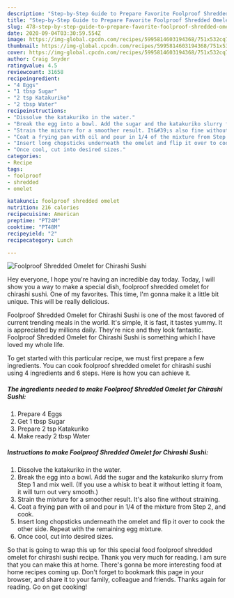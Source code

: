 ```yaml
---
description: "Step-by-Step Guide to Prepare Favorite Foolproof Shredded Omelet for Chirashi Sushi"
title: "Step-by-Step Guide to Prepare Favorite Foolproof Shredded Omelet for Chirashi Sushi"
slug: 478-step-by-step-guide-to-prepare-favorite-foolproof-shredded-omelet-for-chirashi-sushi
date: 2020-09-04T03:30:59.554Z
image: https://img-global.cpcdn.com/recipes/5995814603194368/751x532cq70/foolproof-shredded-omelet-for-chirashi-sushi-recipe-main-photo.jpg
thumbnail: https://img-global.cpcdn.com/recipes/5995814603194368/751x532cq70/foolproof-shredded-omelet-for-chirashi-sushi-recipe-main-photo.jpg
cover: https://img-global.cpcdn.com/recipes/5995814603194368/751x532cq70/foolproof-shredded-omelet-for-chirashi-sushi-recipe-main-photo.jpg
author: Craig Snyder
ratingvalue: 4.5
reviewcount: 31658
recipeingredient:
- "4 Eggs"
- "1 tbsp Sugar"
- "2 tsp Katakuriko"
- "2 tbsp Water"
recipeinstructions:
- "Dissolve the katakuriko in the water."
- "Break the egg into a bowl. Add the sugar and the katakuriko slurry from Step 1 and mix well. (If you use a whisk to beat it without letting it foam, it will turn out very smooth.)"
- "Strain the mixture for a smoother result. It&#39;s also fine without straining."
- "Coat a frying pan with oil and pour in 1/4 of the mixture from Step 2, and cook."
- "Insert long chopsticks underneath the omelet and flip it over to cook the other side. Repeat with the remaining egg mixture."
- "Once cool, cut into desired sizes."
categories:
- Recipe
tags:
- foolproof
- shredded
- omelet

katakunci: foolproof shredded omelet 
nutrition: 216 calories
recipecuisine: American
preptime: "PT24M"
cooktime: "PT48M"
recipeyield: "2"
recipecategory: Lunch

---
```



![Foolproof Shredded Omelet for Chirashi Sushi](https://img-global.cpcdn.com/recipes/5995814603194368/751x532cq70/foolproof-shredded-omelet-for-chirashi-sushi-recipe-main-photo.jpg)

Hey everyone, I hope you're having an incredible day today. Today, I will show you a way to make a special dish, foolproof shredded omelet for chirashi sushi. One of my favorites. This time, I'm gonna make it a little bit unique. This will be really delicious.

Foolproof Shredded Omelet for Chirashi Sushi is one of the most favored of current trending meals in the world. It's simple, it is fast, it tastes yummy. It is appreciated by millions daily. They're nice and they look fantastic. Foolproof Shredded Omelet for Chirashi Sushi is something which I have loved my whole life.




To get started with this particular recipe, we must first prepare a few ingredients. You can cook foolproof shredded omelet for chirashi sushi using 4 ingredients and 6 steps. Here is how you can achieve it.

<!--inarticleads1-->

##### The ingredients needed to make Foolproof Shredded Omelet for Chirashi Sushi:

1. Prepare 4 Eggs
1. Get 1 tbsp Sugar
1. Prepare 2 tsp Katakuriko
1. Make ready 2 tbsp Water




<!--inarticleads2-->

##### Instructions to make Foolproof Shredded Omelet for Chirashi Sushi:

1. Dissolve the katakuriko in the water.
1. Break the egg into a bowl. Add the sugar and the katakuriko slurry from Step 1 and mix well. (If you use a whisk to beat it without letting it foam, it will turn out very smooth.)
1. Strain the mixture for a smoother result. It&#39;s also fine without straining.
1. Coat a frying pan with oil and pour in 1/4 of the mixture from Step 2, and cook.
1. Insert long chopsticks underneath the omelet and flip it over to cook the other side. Repeat with the remaining egg mixture.
1. Once cool, cut into desired sizes.




So that is going to wrap this up for this special food foolproof shredded omelet for chirashi sushi recipe. Thank you very much for reading. I am sure that you can make this at home. There's gonna be more interesting food at home recipes coming up. Don't forget to bookmark this page in your browser, and share it to your family, colleague and friends. Thanks again for reading. Go on get cooking!
